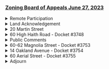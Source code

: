 ### [Zoning Board of Appeals June 27, 2023](https://www.youtube.com/watch?v=wpLUKA1RVgc)

<details><summary>Remote Participation</summary> 
<details><summary>	 Patrick Hanlon - 361</summary>

> Okay, this open meeting of the Arlington zoning Board of Appeals is being conducted remotely consistent with the act, making appropriations for the fiscal year 2023 to provide for supplementing existing certain existing appropriations and for certain other activities including ours, signed into law on March 29 2023. This act includes an extension until March 31 of 2025 of the remote meeting provisions of governor bakers March 12 2020 executive order, suspending certain provisions of the open meeting law, public bodies under that can meet in remotely without a quorum of members of the public body physically present at a meeting location. So long as they provide adequate alternative access to remote meetings, public bodies may meet remotely so long as reasonable public access is afforded so that the public can follow along with the deliberations of the meeting. Additional public participation will be provided during the public comment period. During each public hearing. And I would like to stress that the public comment period is for that once it closes. The people may speak only with at the invitation of a member of the board. For this meeting the Arlington zoning Board of Appeals has convened a video conference via the zoom application with online and telephone access as listed on the agenda posted to the town's website, identifying how the public may join. This meeting is being recorded, and it will be broadcast by ACMI. Please be aware that attendees are participating by a variety of means some attendees are participating by video conference. Others are participating by computer audio or by telephone. Accordingly, please be aware that other folks may be able to see you, your screen name, or another identifier. Please take care not to share personal information, anything that you broadcast may be captured in the recording. We ask that you maintain decorum during the meeting, including displaying an appropriate back out all supporting materials that have been provided members of this body are available on the town's website unless otherwise noted, the public is encouraged As chair I reserve the right to take items out of order in the interest of promoting an orderly meeting.
</details></details>
<details><summary>Land Acknowledgement</summary> 
<details><summary>	 Patrick Hanlon - 106</summary>

> As the board will be taking up new business at this meeting as chair. I make the following land acknowledgement. Whereas the zoning Board of Appeals for the town of Arlington Massachusetts discusses and arbitrates the use of land in Arlington, formerly known as monotony and Algonquin word meaning swift waters. The board hereby acknowledges that the town of Arlington is located on the ancestral lands of the Massachusetts tribe, the tribe of indigenous peoples from whom the colony province and Commonwealth have taken their names. They are respects to the ancestral bloodline of the Massachusetts tribe, and their descendants who inhabit historic Massachusetts territories. Today.
</details></details>
<details><summary>20 Martin Street</summary> 
<details><summary>	 Patrick Hanlon - 145</summary>

> So, I'd like the first item on our agenda is, is an administrative item. And that is the hearing in his approval of the decision in 20 Martin Street. You've received that decision on in draft on Monday, and I made with all the changes that were recommended where, in this case, we're just updating the header and the name of the file and redistributed that this afternoon. And so, this is an administrative matter that will not have a public comment period and we will not be discussing the merits of all of that. The question, the decision haven't been taken on May 23. So, the, is there any further for any firm is condition comments or additions to, to the, the, to the proposed decision that you've received today. Yeah. Okay, seeing none, the chair will entertain a motion to approve the decision.
</details>
<details><summary>	 Mr. Dupont - 17</summary>

> Mr Chairman, I would motion that the board approved the proposed written decision in 20 Martin Street.
</details>
<details><summary>	 Patrick Hanlon - 53</summary>

> A motion made by Mr DuPont Is there a second. Second. Mr. Holy I think. Yes. Yes. Okay, so let's do a roll call down the board. Mr DuPont. I miss Hoffman. Hi, Mr Holy. Hi, Mr LeBlanc. Hi, Mr Ricardelli. Hi. And the chair votes I and the emotion is approved unanimously.
</details></details>
<details><summary>60 High Haith Road - Docket #3748</summary> 
<details><summary>	 Patrick Hanlon - 59</summary>

> Okay, so we're ready to get into the, the public hearings. And the first public hearing is on our list is 60 high Heath Road. And we see. The Mr Nielsen. Okay. So, Mr Nielsen, are you going to make the presentation or. Did you have somebody else who was going to do it to do it for you.
</details>
<details><summary>	 Chris Nielsen - 17</summary>

> I'm going to start and I'm going to turn it over to the architect, Chris Berry. Okay.
</details>
<details><summary>	 Patrick Hanlon - 14</summary>

> So why don't you tell us what you. What you're proposing to do. Okay.
</details>
<details><summary>	 Chris Nielsen - 612</summary>

> So, as I mentioned, I'm Chris. This is Emily and Chris Barry's architect. Okay. And I know these initial statements should probably be pretty concise for your sake. So. I'm just going to say a couple of quick things. Number one, that Emily and I are longtime Arlingtonians. Having lived four blocks away from this house on, on Highland Avenue for 20 years in Emily's case, 15 years in my case. And when we saw that a tiny house. That adjoins a monotony rocks park. Came on the market. We suddenly started thinking this would be a very cool place for us to sort of develop and live in for the rest of our lives. So. So we, we jumped on this house and, and we purchased it. Despite the fact that it is very tiny. And it's not, it's not, it's not, it's not, it's not, it's not a living room inside. It's not really livable as it is. So then we, we set about designing a renovation of the existing house and an addition. For these purposes, big enough for us to kind of host family when they visit. We also Emily works at home now. And I sometimes work at home. And so we, we have a lot of time to get together and come up with ideas. And so that's kind of where we sort of came up with the idea. And that's kind of what we've built it in, in, in, in the current planned house that we. Submitted for the special permit. We talked to the. The building inspector, Mike. Even before we bought the house several times subsequently. And then we had like an hour and a half long conversation with him a few months ago. And he said, you know, we're going to have a special permit for this house. And so that's kind of what we came up with. And then the other thing we really needed to apply for was a special permit. On the basis of a, an addition to the house that was larger than 750 square feet. So that's what we. Are. Presenting today. The, the other thing that I want to mention, the only other thing I want to mention, I don't know if I mentioned this before, but I think it would be of interest to the committee members. No matter what, or the board members. And that's it. Emily and I both work in climate. Climate change mitigation fields. And so as we were undertaking this project, We decided that we. We needed to try and try to come up with a plan for this house that would be. That would be. That would be. That would be. That would be a plan for decarbonization. And so I just want to mention that we. We. Hired a energy consultant to help us and Chris or architect, think about how to design this house. We learned a lot about that and we. We're very kind of pleased that where we got, we got a lot of good feedback. We got a lot of good feedback. We got a lot of good feedback. On how to design a, a, a relatively low cost supplier of triple pane passive certified windows and a hundred percent electrification and solar power on the roof. Our, our consultant, John Rottenheiser. Who is a hers Raider has advised us that the projected hers rating for this house is. A hundred percent electrification. So we want to make sure that you. At least we're aware of that aspect of our plans here. So I'm going to turn it over to. Chris Berry. Our architect.
</details>
<details><summary>	 Chris Berry - 927</summary>

> Great. Thank you. It's nice to be here this evening. I've been working with Chris and Emily for about three years now. And we've been working on this project for a number of years. We understand by definition. This has been classified as a large addition. But in relation to the actual surrounding houses, the net result of this project is consistent with other homes in the city. And we're very, very pleased with the outcome of this project. We have a modest home that addresses both their needs and reinforces the natural features of this site, which we find to be quite dynamic. It was one of the reasons why they decided to buy the house. The ideas such as like a garage, And a garage that's a little bit more accessible than the original house. So that's one of the reasons why they decided to buy the house. And then we're very pleased with the outcome of this project. We want to bring the nature down, but that also is not consistent with the ideas that we believe in in terms of green and sustainable environments. And we wanted to carry the character of the original house onto the, the addition. So. The addition is. It's lower. So. Very good. Let me interrupt for a second, but if you'd like to. Either share your screen or have us do it. It may be helpful for you to refer to the plants. It's up to you. Sure. Sure. Share screen. Sorry, Mr. Austin. We can see, we can set that up. Screen. No, I did it when he first came on. He's awesome. I think I can do it. I just had to choose which screen. Share. I believe I am sharing a screen that looks like. Okay. Let's go away. We can use the rendering while I load something else. If you would like drawings. This is the rendering of the front side of the house. To the. Right here. We're just seeing your Chrome window. Okay. You see drawings now. No, we don't. No. Okay. Stop share. We'll try that again. Screen share. Sure. Do you send your lines now? Yep. We do. Oh, very good. Sorry about that. Okay. So. To put you in these drawings. The existing houses, this square. Including the porch. Which was. And our addition is this piece here. They're linked together by the kitchen dining room space. The kitchen dining room. Is a very modest size house. Here's the existing house. On the right. The addition here on the left. This faces high Hayth road. In the rear of the building, which faces the park. The existing house is now on the left and the addition is on the right. And the addition is here on the left. The other end elevation, which is essentially the existing house because we're not adding anything on that side of the house. And if you want, I can do the rendering. That's the front side of the house. And again, the existing houses on the right. The existing porch and the addition is here on the left. Notice that the house is set back. The addition is set back from the existing on the front in the rendering. It's also set back in the back as well. When you see the drawings. Yeah. We're set back in away from the existing property line or the existing. Building line in the back and the front. And again, I just reinforce. That we're not adding anything on that side of the house. And I just want to mention what we, what we discussed with the building inspector is that. It's our understanding that we're here for the large edition classification and that we are essentially in compliance with the other aspects of the zoning code. And from there, we'd like you to possibly comment. Okay. So you're proposing to leave it at zero parking where. Yes. Where do you expect the parking actually to take place at this? For that. There is no parking for this house right now, except that this is relatively a dead end street. The street did not continue through because of some site grading issues. There's rock outcroppings and things of that nature. So it's not a dead end street. It's a driveway. And so. So if we take a picture of the existing. The parking is here, which is essentially a dead end. It almost appears it's a driveway for the house, although technically it is city land. I see. So it's the area that sort of looks like a parking space is actually on what would have been the right of way. Okay. Okay. Okay. Okay. So. I'm not sure. I had a sense that there were some plans for a gas line to be brought in. And wondered how that was consistent with the idea. This was going to be all electric. Or did I, am I mistaken about that? No plans for a gas line. There is a wood stove. Identified in the house. But no gas at all. There is. There is a gas line, but we're going to remove it. So the heating, heating, air conditioning. And I noticed how water we're all going to be produced by heat pump technology really basically. Right. Yes. And you're going to have a high performance building envelope in order to. If not be passive house, at least. At least make it a highly efficient. Highly efficient building. Yes, we have a. High performance building.
</details>
<details><summary>	 Patrick Hanlon - 16</summary>

> Is there any to do any members of the board have any questions or comments? Mr.
</details>
<details><summary>	 Mr. ? - 48</summary>

> I was just wondering if the applicant can just explain. The grading a little bit. It looks like it drops off. A good amount in the back. And maybe that, that basement as a walkout. Is there any additional wall that is needed as part of the construction?
</details>
<details><summary>	 Chris Berry - 85</summary>

> Sure. Essentially the, our addition is theretaining. The you're right. There is a depression to the side of thehouse and the addition is sitting in that sort of likely depressionarea. And then the foundation wall. So there's no retaining wall inthe end. Result. We returned to existing natural grade at the back. Wemodify the grades in the front slightly too. Basically essentiallybackfill the foundation. Which then gives us a relatively levellawn. And so then that, that front foundation wall. Is that whatyou're saying? Yes. Yes.
</details></details>
<details><summary>Public Comments</summary> 
<details><summary>	 Patrick Hanlon - 212</summary>

> Thank you. Any other questions? Okay. Seeing not this. This is a public hearing. Okay. Public questions and comments will only be taken as they relate to the matter at hand and should be directed to the board for the purpose of informing their decision. Members of the public will be granted time to ask questions and make comments. Members of the public who wish to speak should digitally raise their hands using the button on the participants tab in the zoom application. And you'll be asked to give your name and address. And you will be given time for your questions and comments. All questions are to be addressed through the chair. And please remember to speak clearly. Once all public. Questions and comments have been addressed. Where the. Allocated time has ended. The public comment period will be closed. And we'll move on to public comment. The application. Here. It's now about five minutes to eight. And I would propose going to about a quarter after 20, after if the people, if there's enough interest in doing that. And so then we'll, and then we'll see where we go from there. The first person I have on. Okay. So you introduce yourself. Say your name and address for the record.
</details>
<details><summary>	 Daniel Sheehan - 186</summary>

> Sure. My name is Daniel Sheehan and I live at 22 Longfellow road around the corner from this home. And. Go ahead. Just go ahead. Okay. So I just. Thank you. Hi, I'm Daniel Sheehan. I'm a resident of Longfellow street to the neighborhood. And I look forward to hopefully seeing this all fulfilled. The questions that I had. And I want to have a comment also, as part of that question is. What, what will happen with parking now? The, the, the, the past history of this lot. Is that the, the, the prior owners parked on the street. It seemed to me. That it was their property. And it was not usable. As a street. I think as the architect, Mr. Berry said. There's a trail that goes up a Hill. You know, there were topographic reasons why they didn't continue the street and they didn't continue the street. Is there possibilities of granting some kind of parking to this? And that would be. Again, I think it'd be lovely for the neighborhood if that were possible. And that's all I have to say.
</details>
<details><summary>	 Patrick Hanlon - 146</summary>

> I think that's a decision for the town to make. I mean, it certainly would be lovely if they town made a, an official arrangement. The road might need a bit of repair. The owners might be willing to consider some kind of. Compensation if, if they can have an agreement to have some parking designated to them. Yeah. I think it's really what, what can the town potentially offer? What do they think they could do? So the issue is that the, the area that we've been thinking about is the parking area that has been historically the parking area is not the applicant's property. It's the property of the town. Is that right?  That's what we believe. The surveys. It's certainly not on the survey. Whoever, whoever belongs to, it's not you. It's not the applicant's property. It's the property of the town.
</details>
<details><summary>	 Chris Nielson - 78</summary>

> I just want to say, this is Chris, the owner. Yeah, that's, that's our understanding. And as. It just needs to be clear for people who can't. See this site that it really is a dead end. It's just the dead end of the street. And so essentially we're parking in the dead end of the street. If there could be a special arrangement with the town. So that sort of. Formalize that would be great. Yeah. Yeah.
</details>
<details><summary>	 Daniel Sheehan - 142</summary>

> This is the. Hey, Mr. Shane, do you have some more, anything else? I just want to say that in terms of the parking, I, you know, I concur that that is. That is not a useful part of the street. I think the town. If it's through the zoning board of appeals or whoever would be done that, that is. That is not a useful part of the street. I mean, it doesn't serve a purpose. It doesn't serve a public purpose that I'm aware of. Thank you. Thank you. I didn't, by saying thank you. I didn't mean to cut you off. If you had something else you wanted to say, you're free to say it. No, no, I I'm I'm also. That's that's the comments that I have. I appreciate it. The chance to speak. Thank you very much.
</details>
<details><summary>	 Patrick Hanlon - 14</summary>

> Mr. Shan. Thank you. Okay. The next person on my list is Mr. Latona.
</details>
<details><summary>	 Liz Latona - 144</summary>

> Hi, this is actually Liz because Eli is driving. Okay. We live at 64 high hate. So the house that's right next to 60. Hi. And are primarily calling in because we just wanted to just give our understanding of what's going on right now. And we're very pleased to see that house turn into something lovely. Alongside others. As they kind of walked us through everything that was going to happen. And we're very pleased to see that house turn into something lovely rather than the sort of. I guess dump that it is now because that's what it is. Sorry guys. And then I'll just want a second that, that ending that they're talking about is literally a dead end and nobody uses it. And so I would also be firmly behind that turning into something that is. That's what it is.
</details>
<details><summary>	 Patrick Hanlon - 23</summary>

> Excellent. Thank you very much. The next person on our list is Steve Moore, whom we've seen once or twice in the past.
</details>
<details><summary>	 Steve Moore - 22</summary>

> Thank you, Mr. Steve Moore, Piedmont street. My firstquestion to the applicant through you would be, is this a public orprivate way?
</details>
<details><summary>	 Mr. Berry - 22</summary>

> You want to come in on that? I'm not familiar,but maybe the owner knows. I assume it's just, it's a public citystreet.
</details>
<details><summary>	 Chris Nielson and Steve Moore and Patrick Hanlon - 955</summary>

> Well, it just, just for information for the town of Arlington, there's two types of streets, public ways, which are town maintained and town owned private ways, which are not town maintained and actually a butter owned. It's complicated, but there are private ways in the town of Arlington. I don't know. I don't know. I'm not familiar with the town of Arlington. I wonder which this was. Chris Nielsen. Do you have a. We don't know. We've assumed that it's a public way, but we don't actually know. You asked is high hate the public way. I mean, pie hate is a public way. It's a, it's a road. Are you talking, you're talking about the. Connection between the, between the two segments of. The city of Arlington. I don't know if I can intervene. I hear just a second. The roads like Massachusetts Avenue are owned by the public there by some, by one government organization or another, I picked a bad example because that's not the town really, but. Those are dedicated to public use. They're owned by the public. They're maintained by the public. They're owned by the public. They're owned by the public. And they're owned by the public. So the roads have not been dedicated to public development. Developments and so forth. The roads have not been dedicated to public use. And the people who live along the road. Are the ones who are responsive, who own it and who are responsible for. Maintaining it. And who are responsible for regulating who parks on it and drives on it. And so, you know, I don't know if there's been an agreement made with the city of Arlington. Or whether an agreement has been made with the town for public maintenance, but that is a procedure that's done by the select board. And I think what Mr. Moore is driving at is which kind of road this is because. An applicant or a. I don't know. I don't know if there's been an agreement made with the city of Arlington. To decide upon whether or not the butter is. Abutting a public street or whether he's a bubbly. Abutting a private street, even though the private street may be dedicated to public use. The way. Private streets often are Mr. Moore. Do I have that right? Yes. Yes, Mr. Thank you. Thank you so much. That's. That's completely the case. Yes. Yes. The reason being that this question is about parking on the street. If it's a private way, this would not be an issue. If it's a public way, it's a public street in the town. Keeps the public ways clear and parking probably is not an arrangement. The town would make, even if it's a dead end and of no use. For moreover, if this is a paper, If this is a paper street, If this is a paper street, If this is a paper street, If this is a paper street, If this is a paper street, If this is a paper street, Butters cannot develop property or develop that section. Now this, this particular butter is not. Asking to do that. So that's a non-issue, but there may be a paper street. It continues. Even though the grade would not allow the street to proceed. Anyway, I've just, the reason I brought up the question to do with that was because of the parking issue in the town. I'm not sure if the board would approve the project. Without community parking. I would be surprised if the board would approve the project without. Parking on the site. We're doing a large addition here and it would make sense to add parking to the site since. Generally parking is, is something which. Properties do have. Depending on street parking is not. I don't see any trees on the property. The question is to do with the trees that are on the property. The where it's going to be developed. Are there significant trees that look like from the aerial maps? There was some significant tree cover or trees to be taken. I didn't see any. Trees on, on any of the. The property maps. And I also don't see a tree plan. Which should be required for this development. Okay. So. There's. A lot of trees on the surrounding properties. There's a lot of trees in the park. Right against the house. On the property itself. There are a couple of small. Trees like there's a dogwood. I don't think any of them are, have a high, a greater diameter than six inches. So. For this project, we would, we'd be removing a lot of the shrubbery. We don't know yet about the specific. Trees. I think there's only two of them. And, but we might, we, it's possible. We might have to remove one of those trees. But they're both less than six inches in diameter. The trees that we'd be removing. I don't know. I don't know. I don't know. If you look at Google maps or something. There's a lot of trees around this, but all those trees are. Are it's canopy from bigger trees. On the adjoining properties and from the park. Mr. That is pretty hard to tell from the aerial vet. That's good news. Certainly if they're six inches or less. They're not, they're not covered by the tree bylaw. So that's, that's a, that's good news, but I believe you still will have to do a tree plan. Because this is. Additional larger than 750 square feet. That has to be approved by the warden and done by a certified or. Just information for the client. Thank you, Mr. Chair.
</details>
<details><summary>	 Chris Nielson - 108</summary>

> Yeah. Can I just. Say one thing. Thank you. Thank you very much. We appreciate the. Thank you.  I did talk to a, a town arborist. I didn't talk to the tree warden. I talked to a town arborist. Early when we brought this property and he kind of assessed the different trees. And so some, some of what I've described to you is based on what he told me. And then I also had a commercial arborist come by and he basically assessed the trees. And he said, okay, we're going to have to do a tree plan. So that's what we're going to do. Yeah.
</details>
<details><summary>	 Patrick Hanlon - 15</summary>

> Excellent. Thankyou. Thank you. The next person on our list is Nora. Not been. Notmen.
</details>
<details><summary>	 Nora Not Men - 364</summary>

> Hi. Can you hear me? I can. I am. I also am a resident ofLongfellow road. I live a few houses up the street. I'm seeing theplans for the first time today, because I didn't make it over onSaturday. I'm a certified architect. And. I want to also fully supportthe project. I think they've done a great job with the proposedaddition. And I'm really familiar with the site as I walked by it, atleast once a day walking my dog. So I think it's a great idea. And I'dalso like to speak to the issue of parking. I don't know if I'm ableto share. My screen, maybe not, but I'm looking right now atthe. Satellite view and the town improvements. I do believe I hatethis is a public way, but the town improvements that have been made tohigh hate. Stop before this property. I do believe that there's a lotof asphalt and pavement. That's sort of at the end of the dry at the,of the dead end. So I do think that should be examined as to whetherit can be, there's a way to formalize off street parking for thesite. Which I think would be, it would be useful to have itbe. Defined formally and not be a kind of. Random and informalprocess. And I do also applaud sort of asking for the tree planbecause I think it's always good to do that. When there's a largerproject, just to keep track of all of these things because there'sbeen some pretty. Egregious additions in the neighborhood with a lotof. Removal of trees. And in this case, I agree that there aren'tmajor trees on the site. So. The tree plan shouldn't be any kind ofa. A barrier to the project going forward, but I think it's alwaysgood to have that information. In the towns records as it's supposedto be. But. I do think this is a really, really well. Defined andorganized project and it will add to the quality of the streetand. And. Probably also just generally help withthe. Sometimes. Difficult drainage situations in that area. Whenthere's a big storm. So. I think it's. Great job, you guys. And I lookforward to seeing it get built.
</details>
<details><summary>	 Patrick Hanlon - 49</summary>

> Okay. Thank you. The next speaker is Jane. And if she's a French extraction, it may be OJ or German, maybe Auger, or it could be anything else too. Jane, if you could. If you could correct my pronunciation, I'd appreciate it and stay your dress for the record.
</details>
<details><summary>	 Jane OJ - 222</summary>

> Yes, it's a. It's OJ. You're the only person who's ever said it correctly on first notice. So thank you. Okay. So I'm going to show you a little bit of the road. The high Heath path. Which is, you know, between our houses between upper and lower high Heath and Ottawa. So I can see Chris's house from my window. I also like the plan very much. of the tree canopy as possible. I can speak to the fact that it is a public road. And the town, when they plow, stops a little bit short of where you would park at 60 High Haith on that little strip of asphalt. And that's directly adjacent to the entrance that everyone uses to go up the High Haith path. So while it is a public road maintained by Arlington, that little orphan asphalt that Laura spoke about is where 60 High Haith people have always parked in the 25 years that I've been here. So, and the town engineer told me that the path itself, the paper street is owned by the Abutters, which surprised me. And he said that the town allows the 60 High Haith residents to park on that little strip of asphalt. So that's just a little historical note from the past. And welcome to Chris and Emily.
</details>
<details><summary>	 Patrick Hanlon - 54</summary>

> Thank you very much, Ms. O'Shea. Ms. Snowman, your hand is up. I'm not sure whether you had something else you would want to add or whether you had just left it up. No, I'm sorry, I'll take it down. Okay, thank you. The next speaker I have on our list is Elizabeth Rollins.
</details>
<details><summary>	 Elizabeth Rollins - 145</summary>

> Hi, Elizabeth Rollins. I'm 47 Ottawa, but I'mactually Chris and Emily's exact next door neighbor up the hill, eventhough it's a different street. I just wanted to say, I'm excited tosee the house grow and change. I think most of the trees that peopleare probably talking about are on my property. And I've already had agood conversation with Chris about that, about maintaining those treesduring this process. And so we'll keep up that conversation and alsoagreeing with Jane, who I've lived next door to for 15 years anddidn't know how to pronounce her name. People have been parking cars,boats, and RVs on the end of that street for the 15 years that I'velived here and it's never been an issue. So there's definitely someprecedent for just what has always happened and has always beenaccepted and okay. Anyway, welcome Chris and Emily. We're glad to haveyou.
</details>
<details><summary>	 Patrick Hanlon - 508</summary>

> Thank you, Ms. Rollins. Is there anybody else who wishes to address this application? All right, seeing none, we'll now close the public comment period for this meeting. And the board can discuss their findings and a potential decision. The vote taken at this hearing will be preliminary until a decision is approved by the board at a subsequent meeting. And all votes will be conducted by a roll call vote. Those of you who are here from the beginning were witness to the process of the final approval of a decision at the next meeting after a written decision is prepared. So just to provide a summary to begin with, this is a case that is seeking a special permit for a large addition. The standards for that are set forth in the bylaw. Partly they are compliance with all of the provisions of section 3.3 that we normally apply for specials permits, but we're particularly directed to look at the impacts on people who are abutters and people who are very near to the proposed project because as the case of this case, the proposal would otherwise comply with the bylaw and be doable by right, but for the fact that it is a large addition and subject to a more detailed look. I'm not going to go through all of the different provisions in section 3.3. We've had a good deal of discussion, a large number of the abutters who generally welcome this project and are implicitly suggesting to us that it's consistent with the neighborhood. Certainly there's a considerable public benefit, which I think that the board has in the past and should take into consideration in that it's highly energy efficient and if not net zero, at least something that is very much aligned with the town's goals. One of the areas, two areas that have had a lot of attention, one of which has to do with parking. Right now, there are zero parking spaces on site and as far as the record shows, there has never been parking that is actually on site. The zoning bylaw requires one parking space, but this is on the basis of the record before us, it is a prior nonconforming use and the board and no new nonconformity is being issued and it is not being exacerbated in any way or at least it doesn't appear to me that it is. With respect to trees, it is not unlikely that there's not very much on the property that would raise a concern, but if it's the board's intention to approve this project, it may well be useful for us to include a condition that would require the preparation of a tree plan and consultation, formal consultation with the tree warden before clearing anything more from the site. That said, that's subject to your differing on every single point, but that sort of is a framework to get started. Is there anyone who wishes to, any members of the board who wish to address this application?
</details>
<details><summary>	 Mr. Holy - 163</summary>

> Mr. Chair. Mr. Holy. I had a question, if I may. I was looking at the table that was filled up as a part of the application. It says a number of stories, the building height is still two, but this is a walkout basement. And with the new addition, we would want to know the impact on the overall building height. Would the basement be still considered a half story or a full story? And there's no average grade shown, so it's hard to say whether it is under 35 feet, which I assume it is, but it is not shown currently. So I'd like to understand, was the walkout part always there as a first question? And because of this new addition, has there been any change to establish if the basement is now considered a story because the height seems to be below four feet, six inches. The ceiling of the basement seems to be above four feet, six inches.
</details>
<details><summary>	 Mr. Berry - 285</summary>

> Yes, should I take that one? Yes, Mr. Berry. Existing basement is not quite a walkout. It actually requires you to step up in order to get out. And we have done the calculation for the qualifications to be considered a story. And we don't meet the qualification as a story. We're under that requirement. So we see this as a two-story house. So if Mr. Holy, am I right in recalling that the requirement is the ceiling being above four feet, six inches above the average building height? Is that what the requirement is? I don't have the zoning ordinance behind me. Yeah, a basement should be deemed a story when its ceiling is four feet, six inches or more above the finished grade. And because there was no finished grade, I was unsure of if it met or not. Zoning, are you referring to? It's under the definitions. Yeah, that's the definition. Yeah, we were using that. We were looking at it. Yeah. Sorry, I'm scrolling for this. We're using the- I think it's the definition of a story, isn't it? It's on page 26. There's also a whole diagram of how it's calculated. We did the calculation, yes. Yeah, it's in the first part, the illustration. It's 222. Is it page 22, Chris? Well, it was 2-22. That would be in the definition part. There we go, yeah. We were using this, and we're safe on both of these categories. Actually, the diagram is quite similar to our situation. This would be the front at high hay. This would be in the back. The floor is lower than the grade. And when you do these calculations, our numbers are below the requirements.
</details>
<details><summary>	 Patrick Hanlon - 27</summary>

> Yeah. Mr. Berry, has this been a discussion between you or the applicant and ISD? Have they ever suggested that the basement should count as a story?
</details>
<details><summary>	 Mr. Berry - 330</summary>

> I believe Chris has had some conversations with the building inspector. I've not specifically had any conversation with him regarding this. No one's proposed it as being a story. Mr. Nielsen, I wonder if that subject has come up with ISD. You're talking about the building inspector? No, I don't think they've come up with the building inspector. So the building inspector has not brought this up with you in any event, right? No. And he has reviewed the drawings as part of getting to this point and helping us understand the zoning requirements. He did review the drawings and did not bring this up as an issue. Now you've done a similar calculation. I take it on the, not just the existing house, but on the house with the addition. Is that correct? Yes. And those calculations are similar to the ones that you've just described? Yeah, they're here. So the grade point at the front, the grade point at the back, the midpoint according to the diagram, and we're less than, here, I can zoom in for you. Three foot 11, and it has to be less than half of the eight foot five. And that, the halfway is the average grade, because that's the... Average grade. Because the average grade has a different definition on how that is calculated. I believe that's the average grade, yes. And similarly, the ceiling in the basement is not more than four foot six inches above the ground. Above the average grade, is that correct?  Correct. That's what we're, grade section. That's the ceiling of the space is less than four feet six above the average grade. Mr. Holy, is this satisfactory to you, or would you like to press for more information? No, it is, but this exhibit was not part of the, what was submitted. So with your chair's permission, would this be released to the board, not to review it, but as a part of the exhibits?
</details>
<details><summary>	 Patrick Hanlon - 131</summary>

> Yes. Mr. Berry, I wondered if you could be so kind as to submit what you've shown us today for the record as well, so that later on when somebody tries to figure out what in the world we did, they'll be able to see something that will help them get to that. Okay. And shall we submit that through, is there an email address, or how does that get submitted? You should submit that to ZBA at town, at Arlington, what is it, town.Arlington. Ms. Raulston, save me here. I'm getting all of the parts of the email address all confused. I know what it is. Okay. It's .ma.us, I think, but anyway, we know it. Oh, good. Okay, good. Thank you. Go ahead. Go ahead, no. Mr. Hawley, continue.
</details>
<details><summary>	 Mr. Holy and Patrick Hanlon - 270</summary>

> Mr. Chair, there was one other thing is that I think when the average grade is shown in this section that is on the screen, I think we should also have the same noted on all the elevations, just to be clear, because just to be clear that the average grade at the height and everything is met, all the zoning bylaws. Okay, if that can readily be done, we're probably going to act tonight, one way or the other on the application. So this is largely a matter of clarifying the record. Sure. So you have a more complicated version of these drawings, but you'd like me to add, these obviously don't show that average grade. Here would be the average grade in this particular drawing and then in this particular drawing. Yeah, if you could just. Right. Right, I don't want to impose the application to additional expense to do any more. If you could just sort of indicate the information that Mr. Hawley is talking about so that it's readily apparent in the record, because we see it now and that's what we'll act on. But the record will go into the file and later people will want to know what we see and that this will help them figure it out. Okay, okay. We'll add this to these particular drawings you see here on the screen, is that acceptable? That would be fine. You should do this in whatever way is most convenient for the applicant as long as the information is conveyed. Okay, thank you. Excellent. Okay, is there any other discussion of the application?
</details>
<details><summary>	 Ms. Hoffman - 167</summary>

> Mr. Chair. Ms. Hoffman. Just a quick comment. And this is to theapplicants just because they mentioned a particular interest indecarbonization, if I may. True, please go forward. Go forward. Icertainly applaud the efforts around energy efficiency. And I justwanted to note that the other aspects of it, which you've probablybeen thinking about, because you noted the importance of saving thestructure is the embodied carbon of the material selection. So whenyou get to the time of finalizing the selections, some of the mostsignificant ones to consider are the siding, the product you choosefor the insulation and the frame material. So if you haven't alreadythought about that, that's just a little recommendation to you. Butotherwise, I applaud the application. Thank you. We actually, we doknow a little, we have learned a little bit about that and we knowthat it's a significant consideration. And yeah, we will try to keepour eye on that part too. It's a tough one actually, but to at leastreduce the embodied carbon. Thank you.
</details>
<details><summary>	 Patrick Hanlon - 466</summary>

> Okay, so bear with me here while I re-trigger my screen so that I can see you all again. Okay. So are there any other comments or questions on the board on the application? Right, if the board is inclined to approve the application, it will of course wish to impose the standard conditions that are imposed on basically all special permit grants. And since this is the first case of the night, I can read those into the record. It will be easier if I slightly expand. The first one is the plans and specifications approved by the board for the special permit shall be the final plans and specifications submitted to the building inspector of the town of Arlington in connection with this application for zoning relief. There shall be no deviation during construction from approved plans and specifications without the express written approval of the Arlington Board of Appeals. Standard condition number two is the building inspector is hereby notified that he is to monitor the site and should proceed with appropriate enforcement procedures at any time he determines that violations are present. The building inspector shall proceed under section 3.1 of the zoning bylaw and under the provisions of chapter 40, section 21D of the Massachusetts general laws and institute non-criminal complaints if necessary. If necessary, the building inspector may also approve and institute appropriate criminal action also in accordance with section 3.1. And standard condition number three is the board shall maintain continuing jurisdiction with respect to this special permit grant. In the course of the discussion, we've also discussed having a tree plant and the chair would suggest to the board consider a fourth condition to the effect that the applicant shall prepare a tree plan and consult in consultation with the tree warden prior to the issuance of final building permits in this case. So are there any other conditions that anyone wishes to suggest? Does anyone have any questions or amendments or opposition to any of the four that I just indicated? Okay, hearing none, hearing none. Okay. Hearing none, the chair will, would accept a motion. Motion to approve the application. Mr. Chairman. Mr. DuPont. So I would move that the application for the special permit. Under section 5.4.2 B six. Be approved. Subject to the three standard conditions, which the chair read into the record. And the additional. Condition that the applicant formulate. A tree plan and consultation with the tree warden. In advance of the issuance of the building permit. So second. Seconded by Mr. Ricardelli. Mr. DuPont. Hi. Mr. Holy. Hi. Mr. Ricardelli. Hi. Ms. Hoffman. Hi. Mr. LeBlanc. Hi. Mr. Klein is not here. Mr. Nielsen. So Mr. Nielsen, congratulations. And thank you very much for working with us tonight on the application.
</details>
<details><summary>	 Chris Nielson - 53</summary>

> Thank you. And thank all of you for your, you know, your scrutiny and your, and your, and your comments and suggestions. We really appreciate it. Good luck. Thank you so much for your help. I will stop sharing. I should say. Just encouraging you the, the. The issues with three. We did.
</details>
<details><summary>	 Patrick Hanlon - 192</summary>

> We're not just being negligent and not addressing the issues relating to parking. Those are matters under the discretion of the select board. And we would really have no ability to. To influence that. So, I would encourage you to contact members of the select board to discuss. What might be appropriately. Done here, given the unique history of the site. I'm sorry. That's interpreted as a. Suggestion for the. Client to approach the select board. Oh, yes. It's not a requirement. It's just that if you want to proceed along that line, we're not the body that can give you relief. They are. And under the circumstances, they may be willing to consider things that wouldn't generally be considered just because. You know, we're not the body that can give you relief. So, I would encourage you to do that. I think it's a good thing. It's a good thing in which it has. Done. And I encourage you to join with your neighbors in doing that too. It's it's, it's a thing that will affect all of you. Thank you so much. Okay. So we've done our first case tonight.
</details></details>
<details><summary>60-62 Magnolia Street - Docket #3753</summary> 
<details><summary>	 Patrick Hanlon - 19</summary>

> The second one is. 40 to 62 Magnolia street. And we'll be the primary presenter on, on this one.
</details>
<details><summary>	 Brett Character - 402</summary>

> Good evening. My name is Brett character. Character construction. And I will be point of contact, but the owners are on the phone. I believe I have David Sapp who is at 60 Magnolia and all them at 62 Magnolia. And you can address a question to them, but I believe this is a much smaller scale project than the previous one. So we. Feel free to just direct them to me. And if I need their help, I will chime in. Thank you. Thank you. Thank you. And I just. Screen share. If needed. Hey, why don't you, you, you should. It's usually helpful, but if it. It's really up to you, what you, how you, how you want to present your. I need to be given access. Ms. Walston is does Mr. Carter have access? Okay. All right. Can everybody see that? This point. I cannot. So you cannot see anything yet. Okay. That's good. Okay. So forgive my amateur drawings in reference to. What the building typically accepts when we're building a deck of, or a porch of this nature, this is we'll pass building, which is a two story porch. That currently has a. Small roof above and access simply as an entryway alone. There's not much shared room space for two families with kids to utilize the space. It essentially just as a glorified rain cover for their mailboxes. So this would give them both private space and accessibility from their units to be able to utilize seating outside. And also would. Enhance curb appeal. Currently the neighborhood has. I believe it's like 50 or 60% of the houses have this almost exact proposal in terms of design. Double-decker porch with a second unit, having access from upstairs and the first unit having shared space down below. In conjunction with the front porch. We plan to do the. Exterior siding. So we were planning on doing the porch first, so that it was more conducive to the overall plans for the house. So the current scope. Of the front porch was important to be done first, but the siding is outdated aluminum. And while my, it might be a beautiful magenta color. It's time to update to a more. Standard siding. So in conjunction with that, this plan. That the porch was needed to be approved prior to the siding. Does anybody have any questions on that?
</details>
<details><summary>	 Patrick Hanlon - 87</summary>

> Thank you. So is it fair to say that this porch extends across the whole facade of the house now. Sorry, my, I'm not sure if my, my. Shared screen somehow got spliced. But if you see on the left of this, so right now that's. Any comments on this? Is it, is there a question that we have?  Has anybody have any questions on that? Thank you. So is it fair to say that this porch extends across the whole facade of the house now?
</details>
<details><summary>	 Brett Character - 130</summary>

> That's. I'm sorry. My, I'm not sure if my, my. Shared screen somehow got spliced. But if you see on the left of this, I'm not sure how they got spliced together, but on the left. So on the left side of the plot plan, you can see the front porch existing. With the setbacks and you can see the basic new deck addition on the side is around 70 square feet to the lower porch. It would stay in the same setback requirements for both the driveway side. And the neighbor's side, as well as the front of house, it would just add the extra space on the bottom floor, as well as the secondary. And the second floor. Second floor. Exit for the, for the set. 62 Unit.
</details>
<details><summary>	 Patrick Hanlon - 19</summary>

> Okay. Are there, do any of the members of the board have questions or comments? Yeah, for this time.
</details>
<details><summary>	 Mr. Mr. - 276</summary>

> I guess one question I have is maybe. Maybe for you more is I'm just curious. I'm just looking through the application. There's no like specific. Sections being sought for relief. Hoping that we just get a little clarification on that for my own. So it's my understanding that what. Is going on here. And it's based on a conversation with ISD. Is that. Is that. The. And so it's already a prior. Pre-existing non-conforming use. And what the applicant is seeking to do is to basically extend it along the same line. To cover the side of the house. Leaving aside the second story, which is a little different. And so, the applicant is looking at the existing non-conforming use. And the existing non-conforming. Porch. And looking at it from the point of view of, of an extension of a non-conforming use. So under the circumstances, The rules that will apply to this case will be the rules that are always applied to a section. Six determination, which. Or ultimately whether this is substantially more detrimental to the neighborhood than the existing non-conformity. Okay. Thank you. Thank you. Please proceed. So I'm just curious what the plan is for the infill at the base of the porch. I know part of it is that existing concrete. Foundation, but the other part, that's kind of the new addition part, what that. Plan is for that. Well, it's only two holes. So both of those would be hauled off site. The infills. For the. For the infill at the base of the porch. So that's where it meets grade. You're going to put like lattice or vertical.
</details>
<details><summary>	 Brett - 60</summary>

> Oh, yeah. So, yeah. So the entire, the entire front. Part of the facade will. Will be covered in a lattice. Or design a slap design, depending on what we ended up doing, that was kind of undecided. So we would be presenting them with whatever lattice design to, to, to, to do. Okay. Yep. For kind of access, whatever.
</details>
<details><summary>	 Mr. Mr. - 45</summary>

> And then my other comment is. Is the plan also to wrap these columns and something, either be like an exact material or, or other to. To cover up that kind of maybe pressure treated that it's going to be. The example images you provide.
</details>
<details><summary>	 Brett - 86</summary>

> Yeah. So. The plans are to do a exact wrap. It could potentially change to a structural column. Similar to HB and G design, but. That the permacast concrete column as you, as you would see. But we have not yet fully disclosed on all of it. So. These are just the. You know, the framing design and how we would build the porch and then the overall finish will be wrapped in completely. With PVC or some sort of material to protect the wood long-term.
</details>
<details><summary>	 Patrick Hanlon - 11</summary>

> Okay. Thank you. All right. Are there any other comments? Questions.
</details>
<details><summary>	 Mr. Mr. - 19</summary>

> Just, just two questions. Are the stairs being reconstructed as part of this, or is it just the porch?
</details>
<details><summary>	 Brett - 77</summary>

> It is the stairs reconstructed, but stairs are not currently. In the bylaws typically as part of the structure, they would be constructed as part of the structure. So they would be rebuilding the porch. Stairs completely. Based on the rise and run required based on the height of the new deck, which would be very similar, but their current concrete steps. So they would be demoed and built with new. Staircase with. Pressure treated lumber and.
</details>
<details><summary>	 Mr. Mr. - 50</summary>

> Okay. Yeah, no, I'm not suggesting that we're going to regulate them. I'm just. Just understanding the scope. And then for the, for the new. For the new deck, are there going to be any new gutters and downspouts or is it. How's the drainage working from the new roof?
</details>
<details><summary>	 Brett - 103</summary>

> Yeah. So we have an underlayment EPDM rubber roof liner that will cover the bottom with sleepers to keep the profile low so that the exiting of the house can be. You know, step out of the porch and then that will drain on a quarter inch pitch per foot to a gutter on the front that will then drain into the. The driveway. And then that can be removed. And then the gutter will drain. Along the opposite direction. Okay. So it'll go, it'll go on the driveway. It'll go into the, it'll go on the driveway side, but into the grass.
</details>
<details><summary>	 Patrick Hanlon - 276</summary>

> Got it. Great. Thank you. Any further. Okay. This is a public hearing. I read out the rules of the previous public hearing or the advice to give. They're all the same. And this one. Okay. No, seeing none. Going once. Going twice. Okay, we'll close the public hearing and turn to the board for any future comment. If we. Just to indicate to the board, I indicated. That there was a. A garden variety proposal for a. For a porch is we've seen often an effort to move the porch. That small porch that is more portico to the, to the roof. The board has generally thought of that as a favorable thing from a zoning perspective. And it's a little different because. It's really an extending a preexisting non-conforming use in terms of it's it's extension into the front yard. And also because we don't usually see porches extended in this way that cover both stories. The underlying rule is, is, is. Okay. So we have a zoning. Enabling act. Section 8.1 0.3 B of ours. Zoning bylaw. And that the zoning. That we may approve this. If we find that. The extension of the non-conformity. It does not substantially. Aggravate the adverse effect of the existing non-conformity. Okay. So I have a question. On the special exception criteria that we refer to in the last case. If it's the board's. Intention to. Approve the application. You would want to do that presumably with the three standard conditions that we've already discussed. And I wonder if anyone else, if anyone has any additional discussion. Okay. Okay. Seeing none, the chair will entertain a motion.
</details>
<details><summary>	 ? - 72</summary>

> Mr. Chairman, I was trying to get my speaker on. I did actually just for clarification. So this special permit is actually requested under 5.3 0.9. A. So for projections into the yard, I just had it up a moment ago. Okay. So you're thinking that we are granting both. The special permit for the extension. Into the minimum yard under 5.3 0.9. B. Or excuse me, is it a or B?
</details>
<details><summary>	 Patrick Hanlon - 273</summary>

> I think it's a. As well as the 8.1 0.3 B. Okay. Does that answer my question? Not sure that it's necessary. If, if you grant the, if. The. I believe it to be the case that if it were just done as an extension of a non-conforming use. Okay. I'm not 100% sure. I'm not 100% sure whether it all works the same. But I'm, I trust that. Permit that allows the, for the application. Okay. But I, I suppose that. And the statutory requirements are, are slightly different. So without sort of digging through the bylaw, I'm not a hundred percent sure whether it all works the same. But I'm, I trust that a permit that allows the, for the application. As the extension of a prior non-conforming use would. Would make sense. To me as well. So. So then if I may, I would. Make a motion that the application. Be approved. Under 8.1 0.3 B of the zoning bylaw. And that. The application will not be more or substantially more detrimental to the neighborhood. And that we impose the three standard conditions, which the chair. Read into the record in the prior case. And I can't think of any other conditions. So that's my motion. Thank you, Mr. Is there a second?  Second. Mr. Mr. Holy. Mr. Hi. Ms. Hoffman. Hi. Mr. LeBlanc. Hi. Mr. Klein isn't here in the chair votes. Aye. And so the motion is granted. So thank you very much. Thank you. Thank you for your, your presentation and. And good luck with it. Thank you guys. Have a great night. Thank you. Okay.
</details></details>
<details><summary>14 Oakland Avenue - Docket #3754</summary> 
<details><summary>	 Patrick Hanlon - 37</summary>

> Our next, the next case we have. Coming up is 14 Oakland Avenue. And I believe that the applicant in this case. Is represented by. Ms. Anne. Good evening. Are we ready? Yes. Please. Please go forward.
</details>
<details><summary>	 Ms. Anne - 583</summary>

> Thank you. and they live at 14 Oakland Ave with their twochildren. What they're looking to do is to put an addition on theirhome. And we have submitted plans to the Zoning Board and Vu Alexanderis going to show you those. Vu, if you can get them up on the screennow, that might be a good tool. Is Vu, he's allowed to do that? Verygood. Okay. One of the images I want to be shown, Vu, is thedifference in elevation from the right side of the property down tothe left side, the lower side of the property. There is a significantdifference in elevation. And I believe a line has been drawn to showwhat that drop in elevation is. That makes the lot different than someother lots in the neighborhood with respect to making it, in my view,unique. That's the reason why I have filed for both a variance and aspecial permit. One of the items that you'll see on the dimensionalform is that we are saying that we are going to have threestories. Well, we're not going to really have three stories becausethat new space is going to be devoted to mechanical and utilities. Andif you go to the bylaw, it's section 5.3.22, further subsection B,further subsection two, basement areas devoted exclusively tomechanical uses accessory to the operation of the building are notincluded in the calculation of growth for area. So our position isthat in fact, we come out of that three-story calculation because ofthat. What we're planning on doing is moving the mechanicals and theutilities in the other portions of the building into the new space. Sothe new space would contain the boiler. We're going to be doing a newair conditioning setup in the building. Right now, the airconditioning is window air conditioning and David, the husband worksfrom the home. So during the summer months, it's fairly humid andfairly difficult to work from home. So we're going to move themechanicals into that space. So that space would be used formechanical and utility. The plan submitted also shows some unfinishedspace that would be generated. That unfinished space would remainunfinished space. And if that's what the board indicates in theirfindings, then it would be unfinished space. The, we're asking for therelief probably under the variance portion and not the special permitportion, but I did file for both just to open the door for both. Ifwe're talking about a variance, we know that what we need to show iswe need to show hardship relating to the land, okay? And I'm going toargue and suggest to the members of the board that the hardshiprelating to the land is the difference in elevation from one portionof the property down to the other. I mentioned in my application thatI filed that the property has unusual characteristics, primarily adifference in elevation at the property, which demonstrates thatconstructing an addition at the rear on the current first floor andsecond floor level would necessitate a walkout basement. We're tryingto avoid that, get around that, yet get some additional space for thefamily. The additional space that would free up in the alreadyexisting portion of the building would allow more room for the twoyoung children of the homeowners to have room to play, which they donot really have now. So we're asking for that relief from theboard. I'd like Vu to go through the plans with you to show you whatwe're proposing. And I'd like to come back on after he does that andhave a few more things to say. Vu, can you-
</details>
<details><summary>	 Patrick Hanlon - 333</summary>

> Mr. Annecy, could I, Mr. Annecy, could I just, I don't want to interrupt, but it would be useful for me to raise this now before Mr. Alexander shows the screens. Assuming, let me just assume for a moment that in your application, in the application, it indicates that the existing house is two stories and the house with the addition would be three. And I know that you have arguments about what a story ought to mean, but let me just set those aside for a second. If the existing house had three stories, in other words, if the foundation, the average grade were such that the basement in that part of the house was a separate story, then you'd be taking a three-story house and extending what I assume would be an existing nonconformity to the addition so that it would go from three to three without introducing a new nonconformity. And the reason I raised this is because just at its last meeting, the board had two similar cases, one of which it approved when it did not, when the change did not involve a introduction of a new nonconformity. And in the other was, you just heard today as we adopted the decision in the beginning, rejected the argument that a sharp downgrade, downward slope such as you're having here qualified as a situation in which the topology introduced the hardship. So obviously, as you know, it's a lot easier to prevail on a special permit. And I was wondering if you could gather your thoughts and think about this later, but in particular, if Mr. Alexander could discuss whether the argument, it seems counterintuitive, but in some ways you're better off if the existing house is three stories than if it's two stories. And that's a matter of arithmetic, of course, but it would be useful to hear your views on that. No question about it. Can I have Vu jump in now? Please do. Yes, please. Vu?
</details>
<details><summary>	 Vu Alexander - 771</summary>

> Yes, this is Vu Alexander. Thank you for giving us an opportunity for presenting this to you. Can you see my screen?  Yes. It's kind of small. If you could make it a little bigger, it'd be helpful, but otherwise we can do our best. Great. So the existing houses, it's a two-story colonial house. It has a hip roof, shingle style. It's well-kept by the owner, and it's a very modest house. So the north side of the house is, if you look at the living room on the top of the page, to the north side of the house, the property drops off pretty dramatically. It's from the front of the house to the back of the house is about nine feet. And I think the whole lot originally was very, it just drops off. And when the development of this area got built in, I think they fill in around the property, around the dining room, the entry, and create a garage, driving garage down into the basement. So half of the property, I think, is from the north to the northeast is exposed in terms of the basement, right? And the other half is cover by finished grades. So it's the average grade right now, I think if we were to do the average grade. So it's still very close or can maintain a two-story home or residential home. When the owner proposed to add to this home, they're proposing to add a 19 by 18 family room off the first floor and a primary suite off the second floor and extend that to the back of the house. You know, that, so majority of these, all of the addition right now is at above the basement level, right? So all three sides of the addition is at the basement level and exposed to above grade, finished grade in the back of the house. You know, the addition, the reason we wanted to extend the barren walls down to the basement level to support it on top of a new foundation instead of having posts and beams exposed supporting the two structure above. So that was kind of the methods and means of which we wanted to support the two structure. And this is the first floor. And that's, and that's the second floor primary bedroom. So this all, so the new structure is based on the extension of the existing colonial house with the hip roof and the details and the wood shingles and the windows detail. So it'll fit right in with what's there. And, you know, visually it will be integrated into the details and the style of the house. And the first, in the basement level, there's a one car garage that not being used and there is a unfinished basement with mechanical space and storage space. So the new addition that we're projecting the barren walls down to the new foundation below create a new one-story basement that we're proposing to, we're proposing to, you know, relocate all the mechanicals into this unfinished basement and proposing to rework or leave the existing unfinished basement where it is. If you look at the front elevation, so you can see the west and south side of the house is basically was filled in, I'm assuming, when it did its construction and kept the grade naturally from front to back on the north side of the house, where they use it as a garage and a walkout basement. And this is the south side of the house where right now there's a side entry to the house and there's the homeowner did a really nice job with landscape steps, transitioning down to the existing patio that the basement is walking out onto. And this is the addition that we're proposing to project into the back of the house, backyard. And look in the back of the house, this is the existing elevation of what's there. There's the window into the basement and is the finished gray. The patio is a little bit above the finished basement floor. And we step down into the basement level. And this elevation, it shows you the natural grading of the site, how it just, you know, it drops out pretty dramatically from the front of the street to the back of the house. And it keeps going to the back of the lots, you know, drop another five, six feet. So it's, and that's pretty much, you know, it's a very simple design, very simple layout. Just we're dealing with existing grades and the contours of the site.
</details>
<details><summary>	 Patrick Hanlon - 41</summary>

> So Mr. Alexander, when you're just out there looking at it, it looks pretty similar to the grades that exist both up the street and down the street. Is the topography significantly different here than it is on those neighboring properties?
</details>
<details><summary>	 Vu Alexander - 115</summary>

> No, they're pretty much the same, but the neighboring properties, they're larger homes and they're, they added, they all have these retaining walls, right? That transition from property to property, like the house on the South side has this large retaining walls where it becomes like a garage and it transitioned down to their back of property. And the house on the North side, it's the same. It's a large, they're larger homes and they extended way, you know, further back than this house. And they all have these retaining wall that kind of holds up the properties. And kept this existing grade where it is. It was like a sandwich between two larger homes.
</details>
<details><summary>	 Patrick Hanlon - 122</summary>

> Great. Could I ask you on the beginning, on the house that we currently have before the addition, have you done any calculations to determine whether the ceiling is four and a half feet above the average finished grade? I mean, have you actually calculated that?  Yeah, so right now the finished floor, there's four and a half feet from the basement floor. Let me just be clear about this. I want to pretend now that the addition hasn't been built, isn't proposed. And I just want to focus on the existing building as it is, with the existing finished grade as it is. And I would like to know whether or not you've done a calculation on just that part.
</details>
<details><summary>	 Mr. Hamlin - 122</summary>

> Yes,sir. Hi, I'm the owner. And actually we have a comment to say about that because we've had surveys done by Rover Survey. And the initial one that he had done when we had got property stuff had said it was two stories. But when we asked them to do calculations as Rick Valarelli had recommended for us to do from the topography and the heights of the house and the basement and all that stuff, they had actually said that our basement would be a third story because the height requirement isn't meant for it to just be the basement. So it actually, according to the survey, is actually written as being a third story. And the most updated plot plan.
</details>
<details><summary>	 Patrick Hanlon - 27</summary>

> Yeah, so I don't know if that helps us or not. Let's find out if Vu has done the calculations, Kathy. Have you done the calculations, Vu?
</details>
<details><summary>	 Vu Alexander - 308</summary>

> Well, my calculation is from the finish, from the rough, floor joist is four foot one to the four foot six of the grades of the basement floor. I guess just to maybe help clarify what we're trying to get at is the basement is considered a story when it's four and a half feet from the finished ceiling to the average grade. So if we knew what the average, if we had a diagram on like this elevation, for example, of what that average grade was and what that dimension was to the average grade from the finished ceiling of the basement, that's the dimension that we're trying to drive at to get to this point of is the basement a story and so on and so forth. So, because I think a little backwards at the moment. The dimension should be from the ceiling to the average grade. Right, so the existing average grade of the, from the north side, the extreme side, right? It is- Well, it's for the site. Yes, so it is almost eight feet plus or minus the average grade, right in the middle of the house to the underside of the basement structure is unfinished. So it's, you know, it's seven, 10, seven, 11, almost eight feet. So that's the average is four feet then, right? I'm saying the average ceiling height. is four feet above the average grade? Yes. And that's the worst case scenario. And in the back where it's a walkout, yeah, where it's a walkout is a little bit better because the grades comes up and the patio comes up to the basement floor. If you count that as finished grade around the house. Because there is a transitional retaining wall, steps, patio that gets you down to the back of the house, to the walkout basement.
</details>
<details><summary>	 Mr. Annessi - 567</summary>

> Mr. Nacy, do you wanna?  Well, I mean, you mentioned that you had a case last week that are the last hearing that I was unaware. Was that voted favorably, Mr. Hanley?  The variance was denied. It was denied. The variance was denied on the basis of the first of the variance criteria, whereas the special permit that was based on a section six finding was granted. Okay, all right. The, perhaps I need to make a transition then from seeking a variance, okay, to seeking a special permit. And I'd like to be able to track what occurred in that case. Unfortunately, I was not on the Zoom, so I didn't hear the case and I haven't seen the case since that last hearing. But I think I would, as we all know, it's much more favorable to a homeowner to apply and obtain a special permit than would be the case with a variance. You mentioned yourself just now, the other houses on Oakland Ave that are similar to this particular house in terms of the drop in grade. And I suppose there are. And one of the issues with respect to granting a variance, of course, is that you need to show that your situation is unique. And Vu has made some arguments as to why our situation may be unique. With respect to larger houses, retaining walls and the like, but if I could proceed on the basis of a special permit, that would make it much easier for my clients. I'm throwing that out there without having seen that case of a month or so ago. Well, let me just say this, we haven't done a public hearing yet, so we probably ought to do that. But given the, I mean, where we are right now is that Inspectional Services believes that both the addition and the, or both the house with the addition and the house, the existing house would be three stories based on their views as the owners have indicated. We've been sort of orally through some calculations here, which have all of the advantages and disadvantages of things that are done here. But our ability to understand what this was all about on the record would probably be improved by your having an opportunity to follow this path more and to assemble what it is, and maybe to get together with ISD and see if you can identify where it is you agree to see, and maybe to provide us with a little bit more information that's focused on this other possibility that hasn't been before us yet. That'll also give you a chance to look at the two cases that we had last week or last month, which sort of provide a brace and illustrate the difference between going for a variance in this kind of situation and going for a special or a section six finding. So we'd be perfectly happy if you wanted to do that. But what we have just said, isn't all anybody might say about this, and there is the public to be heard, and this is a public hearing. So we probably should get through any other questions that the board may have and go to the public hearing, and then we can return to this question then if that's all right with you. That's fine, yep. Mr. Chairman.
</details>
<details><summary>	 Mr. Dupont. - 369</summary>

> So as I am not an architect, it's not as easy for me to look at these plans and be able to sort of picture what the average finished grade is. And so if in fact it's the applicant's position that they don't believe that the basement counts as a story, we would want, or I would want to have something from an engineer, an architect, a surveyor to show exactly what the calculations are to demonstrate that under the definitions of both basement and story in the bylaw that you were not a story. I think at this point, as Mr. Hanlon suggested, inspectional services believes that the basement is a story. And so I, again, would reiterate what others have said about the properties in the surrounding area. I go up and down Oakland probably two to three times a day. So I'm familiar with the incline. And I think both across the street, as well as on the same side of the street, you have similar topography. And so I think that what Mr. Hanlon had said in the very beginning, which is there's a question, I suppose, in going for a variance where you're trying to distinguish your property as being unique as compared to the others, that might be a bit different than if you were coming in and saying that we do have three stories and we're looking to extend the nonconformity. And I'm not trying to put- And that's what I'd like to focus on. And so, and Mr. Anessi, I would just say that the decision was really the one we voted on tonight, which is 20 Martin Street. So if you wanted to take that down, that's really what you're, I think, what you're looking at. Yep. The other one, as I recall, Roger, the one we granted, which again, I think the two of them are most usefully looked at together because they show the yin and yang of the thing, was, I believe, 48 Oakland, wasn't it? That may well be a little bit of a failure in memory here, but that sounds right. Mr. Alston, could you remind, do you happen to know that off your hand?
</details>
<details><summary>	 Patrick Hanlon - 134</summary>

> We don't need to do this. I can do this offline and give Mr. Anessi the references. Yeah, I'd appreciate that. I think that is the way I want to proceed at this point. Kathy, I haven't talked with you about that, but we're getting good advice and suggestions from the members of the board. And I'd like to follow up on that and see if we can come up with a plan that basically can pass muster. Are you in agreement with that, Kathy? Yes, we are. Okay, thank you. Hey, this is a public hearing. If there's no more questions or comments from the board, the rules for public hearing are the same as they were in the last two cases. And is there anyone here who wishes to address this application?
</details>
<details><summary>	 Mr. Moore - 34</summary>

> Yes, thank you, Mr. Chair. Steve Moore, Piedmont Street. Could you refresh my memory as to the situation in which the planning board develops a memo to advise the ZBA on a particular application?
</details>
<details><summary>	 Patrick Hanlon - 117</summary>

> Well, this is not entirely routine. In recent times, the planning, this is one of the things that as a matter of practice they have done in the past. They have been doing it less often recently in part because they're very shorthanded and there's a lot of other things that are going on. That was always just a practice. There's no requirement to have a memorandum from the planning board, although we consider them helpful when the planning board has an opportunity to do them. But they have not had the personnel really for the last couple of weeks to be, or last several meetings to be able to provide the memorandum that they usually do.
</details>
<details><summary>	 Mr. Moore - 18</summary>

> Mr. Chair, is it your understanding that they're going to recommence that process when they become less shorthanded?
</details>
<details><summary>	 Patrick Hanlon - 22</summary>

> I have, I don't know because it's not, well, I do not have an understanding on that one way or the other.
</details>
<details><summary>	 Mr. Moore - 67</summary>

> Okay. The only reason I bring it up is in the past when I've reviewed various applications of this type and others, I found that myself helpful as a private citizen. And I was surprised to see them not existing lately. And I would hope that they would return because I think that's a particularly good use of the planning board. But anyway, thank you, Mr. Chair.
</details>
<details><summary>	 Patrick Hanlon - 150</summary>

> Thank you, Mr. Moore. Is there any, is anyone else here to address this application? Okay. So going once, twice, right? The public hearing is closed. We'll turn to the, I guess, Mr. Anessi, this is the time when if you would like to request a continuance, this would be appropriate time to do that. I would like to do that to the next meeting of the zoning board. So the next meeting to the zoning board is for a comprehensive permit. And I know that this is a painful because in the summer, we don't have, I mean, everything goes slower, but the next meeting is July 11th. That's a comprehensive permit for 10 Sunnyside. And Ms. Raulston, when is the next meeting for regular cases after that? I do have some people on for the 27th. All right. Okay, the 27th, it would then be the appropriate date.
</details>
<details><summary>	 Mr. Annessi - 13</summary>

> That would be acceptable to my client if it's acceptable to the town.
</details>
<details><summary>	 Patrick Hanlon - 27</summary>

> Okay, is, I guess at this point, is there anyone on the board, the chair would entertain a motion to accept Mr. Anessi's request for a continuance.
</details>
<details><summary>	 ? - 28</summary>

> Mr. Chairman, just a query. The 27th, are we talking 27th of July? That happens to be a Thursday. I'm just questioning whether or not that was intentional.
</details>
<details><summary>	 Patrick Hanlon - 255</summary>

> Ms. Raulston? No, I tried to get back on. It's the 25th, Tuesday, the 25th. Okay. So the date for the continuance would be a date certain of Tuesday, July 25th at 7.30, or as soon thereafter as the case may be heard. That okay with you, Kathy? Mr. Chairman? Mr. DuPont? So I would make a motion that the hearing on this matter be continued to Tuesday, July 25th at 7.30. Is there a second? Second. Seconded by Mr. Holey. Mr. Anessi, just to make sure that we've nailed this down, that continuance is acceptable to you? Kathy, are you okay with that? Yes, we're okay with that. How about Vu? Are you okay with that? I think I'm around the 27th. I think I'm around the 25th. Yes, we are. All right, thank you very much. We'll do a roll call vote. Mr. DuPont? Aye. Mr. Holey?  Aye. Mr. Ricardelli? Aye. Ms. Hoffman? Aye. Mr. LeBlanc? Aye. The chair votes aye, and Mr. Klein is absent. So the motion for continuance is approved. So we'll take this up again at the next available meeting. And I'd encourage you, you know, just as a matter of practice to just is to work closely with ISD on this. It will make everything a lot easier for everyone if everybody, if you all are on the same page and see it the same way. Thank you. All right, thank you very much. I appreciate your time and look forward to seeing you again next month.
</details></details>
<details><summary>60 Aerial Street - Docket #3755</summary> 
<details><summary>	 Patrick Hanlon - 58</summary>

> So the final case tonight is 60 Ariel, is it 60 or 61?  61. 61 Ariel Street. And who's going to represent the applicant on this one? Ms. Waldron, there are two Ms. Waldrons. And so Laura, your name is actually what's on the screen, but okay, go ahead. Let's tell us what you'd like to do.
</details>
<details><summary>	 Lauren Walden - 252</summary>

> All right, good evening. I'm Lauren Walden and this is my wife, Emily Walden. And we're here tonight requesting a special permit for our home at 61 Ariel Street for a large addition, sort of similar to the first one of the night. We've lived at this address since January, 2010. And since moving in, we've expanded our family and now have three kids who are ages three, eight, and 11, who are attending preschool and public school in Arlington. And the five of us currently have a two bedroom, one bathroom home. So space is very tight for us. We love our neighbors. We love our street that we live on. And we don't want to have to move out of this great neighborhood to fit our family and to stay here. And so we've planned an addition that will give us two additional bedrooms so that everybody gets their own room and doesn't have to share. And a second bathroom to accommodate our now larger family. The addition exceeds 750 square feet, which is why we're here for the special permit, but we're complying with all of the setbacks. So there's no easements or anything like that. And we work to make the layout as efficient as possible to meet our family's needs and fit with the character of the neighborhood. Our contractor, architect, and several supportive neighbors are on the call as well. And please let us know if you have any questions and thank you for your time.
</details>
<details><summary>	 Patrick Hanlon - 29</summary>

> Great, thank you. I wonder if maybe your architect could walk us through the drawing so that we can get a better sense of what you're asking to do.
</details>
<details><summary>	 Alexandra Peterson - 502</summary>

> Yes, I can definitely do that. Alexandra Peterson representing Laura and Emily and Derby Square Architects. Let me see if I can share my screen. Let's see. Are you able to see my screen?  Starting. Okay. There you go. Let me just get to the first page and then kind of go from there. Okay, so the current home is 900 square feet and it's basically doesn't have the needs of the family. I apologize, I need to make this too many screens on my screen. There we go. Hopefully, this will do it. Okay, so we're basically proposing a, so the current home is one and a half stories, kind of a standard cake. And we're basically proposing an addition that's basically an extension to the homeowners off of the homeowners in-ground garage. So it would make it basically kind of like a two story home. Basically kind of like a two and a half story addition. The slope kind of allows for that. So we're not changing much in terms of the actual slope of on-site and we're not changing on the parking or I'm not sure why my screen is freezing up on you guys. I'm sorry. Here it is. So on your left, you will see the existing house and then on your right of the screens, you should see basically the proposed. So the home currently has kind of a single story garage that's being used as a storage. We're keeping it as a storage room and then the entire basement is more or less being used as a storage. So we're kind of just keeping that as an unfinished space and a storage, but more of a walkout kind of situation. And then on the first floor, we're adding a bedroom and a master suite with a new bathroom. And in the attic, we are doing two extra bedrooms for the kids that are all in the attic space within the half stories, but we're not changing anything within the existing roof structure. So that is still maintaining to be just a very attic kind of storage space. And if you see the home, it's actually very, very small and very, the attic is kind of, and then I'm gonna share the actual existing house and the street view. Can you see that now? The street view of the house. So current house is, basically it is kind of very historical looking cape and we're trying with the new addition to kind of maintain those historical details to kind of make it fit with the existing house as well as the neighborhood. The driveway and the curb cut will remain the same. We're just slightly changing the slope of the driveway and then allowing for the addition to basically appear right in front of this existing garage in this area over here. So, I'm happy to walk you through to any questions, but I hope that gave you a pretty good summary of what's happening.
</details>
<details><summary>	 Patrick Hanlon - 46</summary>

> Okay, was there any questions of the board have a question in terms of the overall size of the current house you had mentioned it was 900 square feet in your application has 1530 square feet and I wondered what the reason is for the difference.
</details>
<details><summary>	 Alexandra Peterson - 164</summary>

> So I believe I'm maybe Lauren Emily and or am the cancer contractor will be able to say a little bit more about that when we were calculating the square footage and talking to the inspector. He basically inclined that we should be including the basement in our calculations, because of the fact that technically the basement is a walkout and being converted, even though it's actually is a basement and currently is 3.3 feet, four inches from the ground to the ceiling. So it's not a really usable space inside the basement it's only currently six foot two inches or so in the existing basement we're making it a one foot drop in the existing and the new addition so it becomes a seven foot, two inch space on the ground. Um, but again the family is mostly planning to use it as an actual unfinished space for the time being. And again, Laura Emily or Aaron feel free to chime in otherwise.
</details>
<details><summary>	 Lauren Walden - 25</summary>

> That sounds right. Yeah. The current basement is I'm five foot four and it's, it's short for me. So the current is a little bit.
</details>
<details><summary>	 Patrick Hanlon - 101</summary>

> So I wonder if you could comment on on. I noticed that they've got at least one symptom fairly a significant looking tree on the. The neck of the woods they used to call the devil strip but it would be just just off the curb. Another one in the yard, and it looks as if it's possible that there are some more around back I wonder what, if you could describe what the situation is with respect to trees on the property, and, and which, if any, would be removed or put in danger by the plants that you have.
</details>
<details><summary>	 Lauren or Alexandra? - 175</summary>

> We've got on theproperty we've got for mature oaks, there are, you can see themthey're all kind of behind the house the large mature oaks. So one offto the side and then two more in the back and one in the farcorner. And then we've got one large evergreen that's kind of right upalong that hedge behind the property line and that's that's clear outin the back as well. I think there's these two in the front here. Oneoff to the side on the Washington Street, and then a small maple in inthe back. And the current we don't currently have any plans for forremoving any trees as part of it. You know, in the front might be kindof in the zone there but it's not not anywhere. I don't believe it isjust because we're not doing any change to the curb cut and actuallythe driveway is actually going to be, in a sense, just going a littlebit more. If anything, some of the bushes will probably be removed butnot none of the mature trees.
</details>
<details><summary>	 Patrick Hanlon - 12</summary>

> Okay. Does anybody any further questions from members of the board. Mr.
</details>
<details><summary>	 Mr Holy - 37</summary>

> So if I understand the drawings correctly, they used to be a garage. And now it's going to be an unfinished space right to the driver be used for the garage, as it for the car park.
</details>
<details><summary>	 Lauren Walden - 154</summary>

> Yeah, is that right now we have, we've got a tandem garage but with a minivan and an SUV we can't fit them in the garage. And so we'll continue parking in the driveway as we have been. And there is no. In the future usage of this space for a garage right assume it's going to be used as a family room and no more. Yeah, no, we, we looked at, you know, we considered the possibility of including a garage. Given, you know, the per square foot construction costs we'd rather not park a vehicle in there we'd rather, you know, have our kids roller skate down there and, and, you know, have extra storage and the reason for asking is that in, if that is the case, there is a separation requirement for the garage from the main space so it's just curious on if that is being considered or not.
</details>
<details><summary>	 Mr. Holy - 48</summary>

> I had another follow up question is the height of the new edition, how high is it relative to the existing ridgeline, it seems about three to four feet but I just want to know from the architect. What is the difference in the height difference. 30 inches.
</details>
<details><summary>	 Applicant? - 8</summary>

> Yeah, 30 inches two and a half feet.
</details>
<details><summary>	 Patrick Hanlon - 39</summary>

> Okay. Thank you. Is there anything else from the board. Right, this is a public hearing is the same rules apply is have applied up to now. Is there anyone who is here to address this application. Mr more.
</details>
<details><summary>	 Steve Moore - 76</summary>

> Thank you, Mr. Steve more people on street. First off, just one question this is a, this is a pretty large edition looks by the size of the architectural drawings larger than the original house. And I guess with some grading down below the grade that's currently showing or maybe it's just my misinterpretation. What has been, I assume the neighbors were reached out to and what was their response Mr chair that's my first question.
</details>
<details><summary>	 Lauren Walden - 49</summary>

> I would think that probably is to Mr. Yeah, we actually have a couple of our neighbors, yes we do reach out to our neighbors, and we've actually got some of them on the line including one who's hand up is his hand is up for right after you.
</details>
<details><summary>	 Steve Moore - 273</summary>

> Great news Mr. It sounds like they, the good neighbor policy is sometimes spottily enforced and it sounds like that did occur here which is good news. These are large trees, and again, I mentioned the addition is large. There's going to have to be some significant protection for the root zone, particularly the tree that is in front of the house also there seems to be on one on one street you there's a very large white fence that wraps around one side of the house it's missing in the other street you on the other side of the house I don't quite know I assume the fence will be modified or whatever to take that in. I'm confused by the fencing appearing one of the street views, but there's going to have to be some root protection, and it is since this is a large addition there's going to have to be a tree plan in this consult with the board and then the tree plan has to be created by a certified arborist and the public street tree of course is already a public tree that will, I assume, probably not be touched on the process here. It's hard for me to tell whether or not that tree in front of the house is within the setback I believe it is. I assume aerial street is a public way. So I think that's in the setback, and would be that would be a protected tree. So anyway, just that advice is to go approach the tree warden with this and tree plan before any demolition gets done. Thank you, Mr.
</details>
<details><summary>	 Patrick Hanlon - 60</summary>

> Thank you Mr more. Is there anyone else who wishes to wishes to address the application. Okay, seeing none. We'll close the public hearing, and I've got I'm sorry I've got something in front. I, I beg your pardon. I have a very congested screen and it congested some people right off it. But Miss Thompson I think was next.
</details>
<details><summary>	 Deb Thompson - 206</summary>

> Hi, good evening I'm Deb Thompson and I live at 54 aerial street across the street from Laura and Emily and their, their great family. And I live in the house that my mom grew up in so I've seen that house for 62 years. And it's, it's, to the best of my knowledge it's a lot and a half. I believe. And the house was always in great shape. And then the previous owner was older and wasn't able to take care of it and Lauren Emily came in, and they've done the best that they can to try and maintain the way it is right now. But I'm thrilled that they're going to put an addition on, I know how how how small the house is because Mr Clark who built all of these houses is pretty much the same footprint for all of them. And I know, I don't know how my, my mother with her parents lived in that footprint. And you two with three kids. It's kind of difficult. So I'm thrilled. I wish you all the best. And if you guys need anything more. We have a great neighborhood, just reach out to us. Thank you, Miss Thompson. Thank you.
</details>
<details><summary>	 Mr Gustafson - 211</summary>

> Oh, thank you. I live at 50 aerial street, not directly but kind of diagonally across from Laura and Emily. And I just really want to echo what Deb Deborah Thompson said is that I think this will be great. Not only for Laura and Emily and their family, but for the property and for the house neighborhood as well. There's numerous other houses in our neighborhood that have gone through kind of similar renovations, and I have not seen any sort of negative effects from those additions that have been done. I think it would be a huge quality of life improvement for their family, which I think would carry for for to any, you know, people that would own the house in the future. As Deborah said, I think most of the neighbors are quite envious of Laura and Emily's lot, it's huge. So, you know, I think there's plenty of room there. I would be thinking the same thing if it were my property. So, my full support. I don't think it's going to ruin the view out of my front windows. And I know it's just an opinion, it's certainly not going to overcome any sort of restrictions but again my full support to them. Thank you.
</details>
<details><summary>	 Mr. Now Bandian - 95</summary>

> Thank you. I think it's either. Well, I should. Next up is mostly and we'll get to Mr now bandian. Next, I'm just following the water on my screen. Good evening. I just also wanted to come on and just say that I'm very supportive of Lauren Emily's plans. I live right next door. If the, if you were looking at the view that the architect showed the house on the right so number 57. So immediately abutting them, and we're very supportive and we're really excited for them to start the project. Thank you.
</details>
<details><summary>	 RM Alpha Construction - 571</summary>

> Good evening, everyone. Thank you, Mr Chairman. My name is RM I owner of alpha construction and I've walked into many various houses and, you know, looked at additions and houses are huge. So, I walked into Lars and Emily's house, tiny house. I feel like they need the space. They are so crammed three children. They, they're wonderful family, and the addition that's going to be done is going to be beautiful, and I would just hope that the board considers giving them their space that they require tree wise. I know there was a concern from Mr more. We're very diligent I've worked in this town for many years I pulled multiple permits. We do the tree plan that's in that's that's in next phase. So, no concerns there I've done multiple properties building a 5000 square foot house now. So we're very diligent and we're very aware of what the town needs and, and what the town needs for, you know, going forward to support the trees and whatever that neighborhood needs. So, thank you. Thank you very much. Is there anybody else who wishes to address this application. Mr share. Mr share you have your hand up. William share. Yes. Hello. Can you hear me, I can. Okay, I'm a little, I'm not a very experienced zoom user. I just want to say that I also have taken a look at the plans and I really applaud the efforts that they've obviously made to tie the addition into the with the existing building. You know, if you note that the in the front, they have that kind of gabled roof element, the dormer element that mimics the entry of their existing house. And so I think they've done a nice job with the design there. And I'm happy. Also that people have pointed out the issue with the trees because our neighborhood has lost recently about six or seven major trees. And I'm glad that I hope that they have some beautiful trees there that they can be saved. I should note that I can tell you that the, the tree that's right in front of their house, right at the curb is sick, and I'm sure it's going to die very soon. So, people should be aware of that. That's already a lost tree I think. And then the only thing that I would maybe just urge, I don't know whose purview this is, but I think on a lot of projects. One of the things that gets done sort of on an ad hoc basis is like the, you know, the compressors and the heating units and the cooling units, and all those things and they sort of, they never show up on the plans. And, but then of course, they need to go somewhere, and they often just get placed on almost, you know, in a place that's, I don't know, not just maybe convenient for the installer but not necessarily best for the neighborhood so I just hope that some work can be taken there in terms of where the placement of these various mechanical systems will be. Terrific. All right. Is there any questions. I also, I also just want to say I second, you know, I can't believe that they've been raising such a large family in such a small house so I definitely commiserate with them. But it's great family.
</details>
<details><summary>	 Patrick Hanlon - 10</summary>

> Mr more you have another shot at it. Thank you.
</details>
<details><summary>	 Steve Moore - 89</summary>

> Thank you, Mr chairman yes for a second. I just want to suggest that when they approach the pre morning to talk about protection and develop the tree plan that they should just see look at that street tree because if it truly is sick or dying the way many trees are on the street, the town can take it down. And then can replant in the area or the applicants can request a street tree for their property which is very easy process, just a suggestion. Thank you.
</details>
<details><summary>	 Patrick Hanlon - 86</summary>

> Thank you Mr more. Yeah, and in reply to that Mr more we did contact the town arborist, a couple years back when we noticed that it seemed sick and they came out, they trimmed it and they said it's good for now so maybe they'll take a look again. Mr Mr more I wonder I have a question for you, if you're, if you're still there you are. When, when people talk about the town arborist. Is that a separate position from the tree warden.
</details>
<details><summary>	 Steve Moore - 107</summary>

> Just to give you some confusion here on the town, the Department of Public Works has a tree crew, which is comprised of a number of three climbers manager that kind of thing but three warden is the head of the tree to feed division, so to speak, though she may have a division lead that some of the different name the tree warden is the sort of final authority, but the, I'm not sure there's a town arborist which is separate from from Tim, we've was the tree warden currently. But the tree crew folks all have various expertises that probably gets worried now and again.
</details>
<details><summary>	 Patrick Hanlon - 76</summary>

> Thank you. So can I. I'm not sure whether Mr. Mr share both of whom have their hands up stills are with us just left over with you want to speak again. They will disappear. Disappearing hands. Is there any. Is there any other anyone else from the public who wishes to address this going. Tracy and Michael Keller. Yes. Can you hear me. Yes, I don't know whether I'm calling on Tracy or Michael but
</details>
<details><summary>	 Tracy Keller - 80</summary>

> I'm sorry this is Tracy. Okay, you're working nice you're up. Okay. I met my husband and I are at 51 area. We've been there since 1990. We've watched people come and go, we've watched, we've actually done additions to our home. Awesome. So, we are really looking forward to Laura Emily, having the same space to enjoy and raise their family, their house is very small. So, my Michael and I both very excited about them doing this project.
</details>
<details><summary>	 Patrick Hanlon - 51</summary>

> Thank you very much, Miss Keller. Okay, now, are there still are there any others I see some of you but as soon as you raise your hand I'll see. Can you hear me. Yes. So far you're 1508 triple star 894 so you'll have to identify yourself for the record.
</details>
<details><summary>	 Andrea Dressy - 86</summary>

> Sorry, I'm on just the phone not on the computer. My name is Andrea dressy and I am at 15 Karl Road, which is perpendicular to aerial. And I have to say I'm in full full support of this project. My kids currently share room we have a small house and I totally get it and I think I, I just, I'm so excited for their family and I am in full support and it's going to be so fabulous for them to enjoy their space.
</details>
<details><summary>	 Patrick Hanlon - 375</summary>

> Thank you very much, Miss Keller. Thank you. So how is there anyone else going, going. Okay, gone. So the public hearing is closed, it's been, it's been an edifying and inspiring conversation and I thank you all for stepping in. If the board were inclined to grant this application for a special permit for a large edition. The. We would presumably want to use the three standard conditions. I would suggest that in light of the discussion on the on trees that the discussion, the condition that we adopted in the first case that we heard tonight. Relating to consulting with the tree warden. Might be an appropriate addition as well. Does anyone wish to add. Have any other condition that they have in mind that might be appropriate in this case. Okay, seeing none. It's up to the board of course whether they're interested in the fourth condition that that I just indicated. At this point the chair will enter would entertain a motion to approve. Mr DuPont. I would like to move the board approve the application for the construction of the additional under 5.25 point 4.2 D six of the zoning bylaw, and as was just mentioned include the three standard conditions and then the fourth condition. I would like to move the board approve the application for the construction of the additional under 5.25 point 4.2 D six of the zoning bylaw, and as was just mentioned include the three standard conditions and then the fourth condition. Okay, the motion has been made by Mr DuPont is there a second. Second. Seconded by either Mr. You can give it to Mr. Mr holy is already pretty much monopolized the second all the evening so you can you can fight for it you'll you can flip a coin later on, we'll, we'll say seconded by someone. The. To approve with four conditions. We'll do a roll call vote. Mr DuPont. Mr. Mr Holy. Aye. Mr. Aye. Mr. Aye. Mr. Aye. Mr blank. Mr blank. Mr Klein is absent in the chair votes. Aye. So, thank you for spending your evening with us, and congratulations. Thank you so much. Thank you. So the hearing on this is closed as we've discussed earlier
</details></details>
<details><summary>Adjourn</summary> 
<details><summary>	 Patrick Hanlon - 571</summary>

> , the, in terms of where we're going on July 11, we're going to have a hearing on 10 sunny side. I expected that point that will be able for the first time to have some input from the town's peer review consultant. On the 25th, we have a regular meeting scheduled with at this point. I think it's two cases that look like they may appear then. One thing I wanted to bring up to everyone is that 10 sunny side won't be over. After July, 11. There will be two or perhaps three more sessions of that hearing I believe. And part of it will be to, to work through with the issues that Tetra tech may have with the application and to make sure that those things are done. We always have, and this could be conceivably connected with the responses to the Tetra tech comments. We always sort of do a wrap up to review the various things that have been raised and make sure that we have not forgotten overlooked anything, or that we at least know what, what the responses are to all of that. And then finally after we do all that. We generally get an opinion from draft opinion from the board's consultant. Mr Haverty, and spend at least some time giving the applicant and the public, an opportunity to discuss those conditions to discuss the way they're worded to discuss what isn't there what is there, and to make sure that that we understand what the issues are. And then we'll close the public hearing. And go into the radio silence that characterizes our deliberations. I've looked a little bit at where the where possible Tuesdays are. Obviously we've just gone through July. The end, I have some information as to where you are and if I forgot and didn't put it on the words calendar. I apologize but hope to be corrected in my ways. Excuse me, August. The August 1 August 15 and August 29 are all Tuesdays in August, which I don't know for sure that somebody is there is going to not be able to to to be on the, on the call and I think I sent around a email earlier today asking you to let me know, which if any of those days might work for you, which definitely don't work for you is more is even more important. And I think that will probably want to use one of them we might want to use two of them. The 15th and the 29th have better spacing, maybe than others. And I'm hoping that we can bring the this app, this application to a conclusion, the hearing on the application to a conclusion. By, by the middle of February. So if you could look at your calendars, we still got to talk to the applicant, we still have got to talk to the peer review consultant there's lots of other people who have schedules that are all difficult to manage during the summertime but we need to sort of set something up in order to be able to avoid losing our momentum after July 11. All right, so I have nothing more to say does anyone else have anything they would like to bring up, bring to the attention of the board. Why you look as if there's something that you would like to talk about.
</details>
<details><summary>	 Patrick Hanlon - 346</summary>

> Yeah, I've been doing this too long now you now you know, figure me out. I will say that, you know, I've been coming to this meeting for a while and this is the first instance I can remember where Mr Klein was not around. And although I'm sure there's been other instances where I've just not been in a meeting. It was quite noticeable he wasn't here now that's no reflection on you, Mr. Yes, it is, but that's okay. His dedication. His absence shows his dedication. In my view because I've never, never seen him not here. Meanwhile, you're getting quite the workout between this intense on the side. No, not no reflection on you ran the meeting very well Mr handler my humble opinion. I just note that Mr Klein's absence was noted. Well thank you. I noticed I noted it to every second. Mr Klein is is on his vacation, he, I don't know when he when he takes a vacation from his job but he certainly never takes a vacation from us and so I wish him the best team. He certainly needs it he's one of the hardest working people I know. Okay well in the absence of anything else. I think we've come to the point where the chair can entertain a motion to adjourn. So moved, so moved, so moved by Mr DuPont seconded by either Mr rickardelli or Mr wholly depending upon who missed out on the last one. Okay, Mr rickardelli will do it all. We'll do this by by record, the by told vote, whatever it's called. Mr. Mr DuPont. Mr rickardelli. Hi, Mr wholly. Hi, Mr Hoffman. This is Miss Hoffman. Oh, this is so hard. It's late and I got up very early and cuddled his grandchildren so. All right, Miss Hoffman you've done great. I. And I'm about to call on Mr more but I probably shouldn't. The chair votes aye. And the, and the meeting is adjourned. Good night to everybody will look forward to seeing you on July 11. Right.
</details></details>